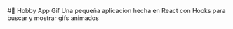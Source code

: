 #🌠 Hobby App Gif
Una pequeña aplicacion hecha en React con Hooks para buscar y mostrar gifs animados
